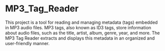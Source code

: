 # MP3_Tag_Reader
This project is a tool for reading and managing metadata (tags) embedded in MP3 audio files. MP3 tags, also known as ID3 tags, store information about audio files, such as the title, artist, album, genre, year, and more. The MP3 Tag Reader extracts and displays this metadata in an organized and user-friendly manner.
